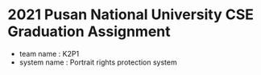 # 2021 Pusan National University CSE Graduation Assignment

- team name : K2P1
- system name : Portrait rights protection system
